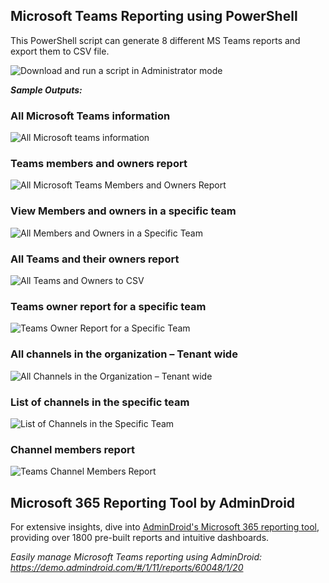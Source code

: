 ## Microsoft Teams Reporting using PowerShell

This PowerShell script can generate 8 different MS Teams reports and export them to CSV file.

![Download and run a script in Administrator mode](https://o365reports.com/wp-content/uploads/2020/05/Microsoft-Teams-Reporting.png?v=1705576780)

***Sample Outputs:***
### All Microsoft Teams information

![All Microsoft teams information](https://o365reports.com/wp-content/uploads/2020/05/All-teams-report.png?v=1705576780)

### Teams members and owners report

![All Microsoft Teams Members and Owners Report](https://o365reports.com/wp-content/uploads/2020/05/Teams-membership-report.png?v=1705576779)

### View Members and owners in a specific team

![All Members and Owners in a Specific Team](https://o365reports.com/wp-content/uploads/2020/05/List-team-members.png?v=1705576778)

### All Teams and their owners report

![All Teams and Owners to CSV](https://o365reports.com/wp-content/uploads/2020/05/Microsoft-Teams-and-Owners-report.png?v=1705576778)

### Teams owner report for a specific team

![Teams Owner Report for a Specific Team](https://o365reports.com/wp-content/uploads/2020/05/Teams-owner-report.png)

### All channels in the organization – Tenant wide

![All Channels in the Organization – Tenant wide](https://o365reports.com/wp-content/uploads/2020/05/All-channel-report.png?v=1705576777)


### List of channels in the specific team

![List of Channels in the Specific Team](https://o365reports.com/wp-content/uploads/2020/05/list-channels-in-Microsoft-Teams.png?v=1705576776)

### Channel members report

![Teams Channel Members Report](https://o365reports.com/wp-content/uploads/2020/05/show-channel-members.png?v=1705576776)

## Microsoft 365 Reporting Tool by AdminDroid


For extensive insights, dive into [AdminDroid's Microsoft 365 reporting tool](https://admindroid.com/?src=GitHub), providing over 1800 pre-built reports and intuitive dashboards.

*Easily manage Microsoft Teams reporting using AdminDroid: <https://demo.admindroid.com/#/1/11/reports/60048/1/20>*



